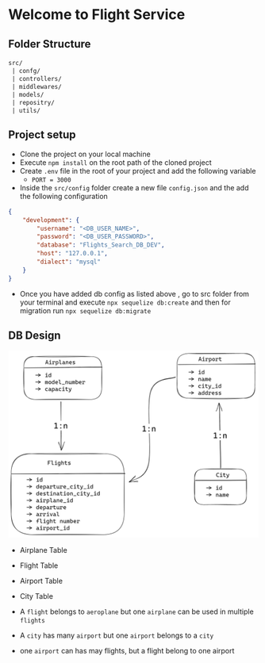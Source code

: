 # Welcome to Flight Service

## Folder Structure

```
src/
 | confg/
 | controllers/
 | middlewares/
 | models/
 | repositry/
 | utils/
```

## Project setup

-   Clone the project on your local machine
-   Execute `npm install` on the root path of the cloned project
-   Create `.env` file in the root of your project and add the following variable
    -   `PORT = 3000`
-   Inside the `src/config` folder create a new file `config.json` and the add the following configuration

```json
{
    "development": {
        "username": "<DB_USER_NAME>",
        "password": "<DB_USER_PASSWORD>",
        "database": "Flights_Search_DB_DEV",
        "host": "127.0.0.1",
        "dialect": "mysql"
    }
}
```

-   Once you have added db config as listed above , go to src folder from your terminal and execute `npx sequelize db:create` and then for migration run `npx sequelize db:migrate`

## DB Design

![title](./sketch/img/db_design.png)

-   Airplane Table
-   Flight Table
-   Airport Table
-   City Table

-   A `flight` belongs to `aeroplane` but one `airplane` can be used in multiple `flights`
-   A `city` has many `airport` but one `airport` belongs to a `city`
-   one `airport` can has may flights, but a flight belong to one airport
